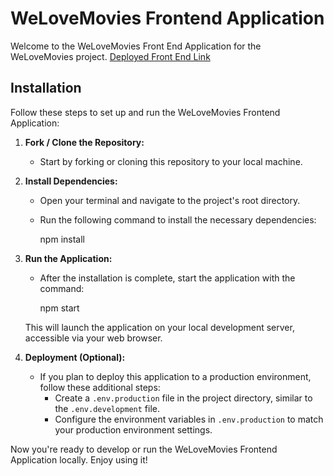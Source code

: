 # WeLoveMovies Frontend Application

Welcome to the WeLoveMovies Front End Application for the WeLoveMovies project.
[Deployed Front End Link](https://i-love-moveies-frontend.onrender.com/)


## Installation

Follow these steps to set up and run the WeLoveMovies Frontend Application:

1. **Fork / Clone the Repository:**
   - Start by forking or cloning this repository to your local machine.

2. **Install Dependencies:**
   - Open your terminal and navigate to the project's root directory.
   - Run the following command to install the necessary dependencies:
   
     npm install
   

3. **Run the Application:**
   - After the installation is complete, start the application with the command:
   
     npm start
    
   This will launch the application on your local development server, accessible via your web browser.

4. **Deployment (Optional):**
   - If you plan to deploy this application to a production environment, follow these additional steps:
     - Create a `.env.production` file in the project directory, similar to the `.env.development` file.
     - Configure the environment variables in `.env.production` to match your production environment settings.

Now you're ready to develop or run the WeLoveMovies Frontend Application locally. Enjoy using it!
